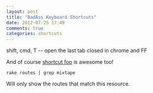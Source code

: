 ```yaml
---
layout: post
title: "BadAss Keyboard Shortcuts"
date: 2012-07-25 17:49
comments: true
categories: shortcuts
---
```


shift, cmd, T -- open the last tab closed in chrome and FF

And of course [shortcut foo](https://www.shortcutfoo.com/) is awesome too!

```
rake routes | grep mixtape
```
Will only show the routes that match this resource.